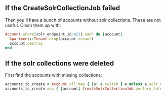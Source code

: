 ## If the CreateSolrCollectionJob failed
Then you'll have a bunch of accounts without solr collections. These are not useful. Clean them up with:
```ruby
Account.where(solr_endpoint_id:nil).each do |account|
  Apartment::Tenant.drop(account.tenant)
  account.destroy
end
```

## If the solr collections were deleted
First find the accounts with missing collections:
```ruby
accounts_to_create = Account.all.map { |a| a.switch { a unless a.solr_endpoint.ping } }.compact
accounts_to_create.map { |account| CreateSolrCollectionJob.perform_later(account) }
```
